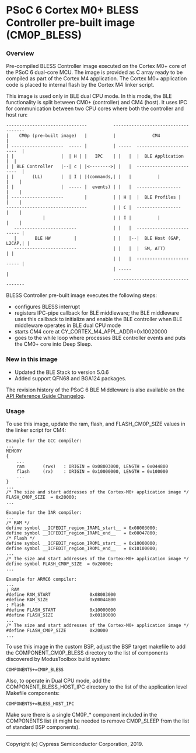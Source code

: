 # PSoC 6 Cortex M0+ BLESS Controller pre-built image (CM0P_BLESS)

### Overview
Pre-compiled BLESS Controller image executed on the Cortex M0+ core of the PSoC 6 dual-core MCU.
The image is provided as C array ready to be compiled as part of the Cortex M4 application.
The Cortex M0+ application code is placed to internal flash by the Cortex M4 linker script.

This image is used only in BLE dual CPU mode. In this mode, the BLE functionality is split between
CM0+ (controller) and CM4 (host). It uses IPC for communication between two CPU cores where both the
controller and host run:

    -------------------------------          ------------------------------------
    |    CM0p (pre-built image)   |          |              CM4                 |
    | --------------------  ----- |          | -----  ------------------------  |
    | |                  |  | H | |   IPC    | |   |  |  BLE Application     |  |
    | | BLE Controller   |--| c | |<-------->| |   |  ------------------------  |
    | |       (LL)       |  | I | |(commands,| |   |          |            |    |
    | |                  |  ----- |  events) | |   |  -----------------    |    |
    | --------------------        |          | | H |  |  BLE Profiles |    |    |
    -------------------------------          | | C |  -----------------    |    |
                  |                          | | I |          |            |    |
       ------------------------              | |   |  ------------------------- |
       |       BLE HW         |              | |   |--|  BLE Host (GAP, L2CAP,| |
       ------------------------              | |   |  |  SM, ATT)             | |
                                             | |   |  ------------------------- |
                                             | -----                            |
                                             ------------------------------------


BLESS Controller pre-built image executes the following steps:
- configures BLESS interrupt
- registers IPC-pipe callback for BLE middleware; the BLE middleware uses this callback to
  initialize and enable the BLE controller when BLE middleware operates in BLE dual CPU mode
- starts CM4 core at CY_CORTEX_M4_APPL_ADDR=0x10020000
- goes to the while loop where processes BLE controller events and puts the CM0+ core into Deep Sleep.

### New in this image
- Updated the BLE Stack to version 5.0.6
- Added support QFN68 and BGA124 packages.

The revision history of the PSoC 6 BLE Middleware is also available on the [API Reference Guide Changelog](https://cypresssemiconductorco.github.io/bless/ble_api_reference_manual/html/page_group_ble_changelog.html).


### Usage
To use this image, update the ram, flash, and FLASH_CM0P_SIZE values in the linker script for CM4:
```
Example for the GCC compiler:
...
MEMORY
{
	...
	ram       (rwx)   : ORIGIN = 0x08003000, LENGTH = 0x044800
	flash     (rx)    : ORIGIN = 0x10000000, LENGTH = 0x100000
	...  
}
...
/* The size and start addresses of the Cortex-M0+ application image */
FLASH_CM0P_SIZE  = 0x20000;
...
```
```
Example for the IAR compiler:
...
/* RAM */
define symbol __ICFEDIT_region_IRAM1_start__ = 0x08003000;
define symbol __ICFEDIT_region_IRAM1_end__   = 0x08047800;
/* Flash */
define symbol __ICFEDIT_region_IROM1_start__ = 0x10000000;
define symbol __ICFEDIT_region_IROM1_end__   = 0x10100000;
...
/* The size and start addresses of the Cortex-M0+ application image */
define symbol FLASH_CM0P_SIZE  = 0x20000;
...
```
```
Example for ARMC6 compiler:
...
; RAM
#define RAM_START               0x08003000
#define RAM_SIZE                0x00044800
; Flash
#define FLASH_START             0x10000000
#define FLASH_SIZE              0x00100000
...
/* The size and start addresses of the Cortex-M0+ application image */
#define FLASH_CM0P_SIZE         0x20000
...
```

To use this image in the custom BSP, adjust the BSP target makefile to
add the COMPONENT_CM0P_BLESS directory to the list of components
discovered by ModusToolbox build system:

```
COMPONENTS+=CM0P_BLESS
```

Also, to operate in Dual CPU mode, add the COMPONENT_BLESS_HOST_IPC directory to 
the list of the application level Makefile components:

```
COMPONENTS+=BLESS_HOST_IPC
```

Make sure there is a single CM0P_* component included in the COMPONENTS list
(it might be needed to remove CM0P_SLEEP from the list of standard BSP components).

---
Copyright (c) Cypress Semiconductor Corporation, 2019.
